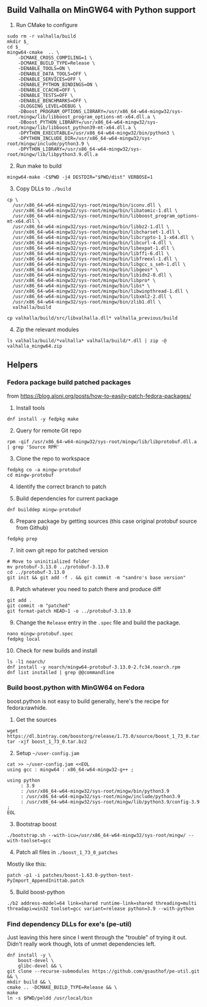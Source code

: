 ## Build Valhalla on MinGW64 with Python support

1. Run CMake to configure
```
sudo rm -r valhalla/build
mkdir $_
cd $_
mingw64-cmake  .. \
    -DCMAKE_CROSS_COMPILING=1 \
    -DCMAKE_BUILD_TYPE=Release \
    -DENABLE_TOOLS=ON \
    -DENABLE_DATA_TOOLS=OFF \
    -DENABLE_SERVICES=OFF \
    -DENABLE_PYTHON_BINDINGS=ON \
    -DENABLE_CCACHE=OFF \
    -DENABLE_TESTS=OFF \
    -DENABLE_BENCHMARKS=OFF \
    -DLOGGING_LEVEL=DEBUG \
    -DBoost_PROGRAM_OPTIONS_LIBRARY=/usr/x86_64-w64-mingw32/sys-root/mingw/lib/libboost_program_options-mt-x64.dll.a \
    -DBoost_PYTHON_LIBRARY=/usr/x86_64-w64-mingw32/sys-root/mingw/lib/libboost_python39-mt-x64.dll.a \
    -DPYTHON_EXECUTABLE=/usr/x86_64-w64-mingw32/bin/python3 \
    -DPYTHON_INCLUDE_DIR=/usr/x86_64-w64-mingw32/sys-root/mingw/include/python3.9 \
    -DPYTHON_LIBRARY=/usr/x86_64-w64-mingw32/sys-root/mingw/lib/libpython3.9.dll.a
```

2. Run make to build
```
mingw64-make -C$PWD -j4 DESTDIR="$PWD/dist" VERBOSE=1
```

3. Copy DLLs to `./build`
```
cp \
  /usr/x86_64-w64-mingw32/sys-root/mingw/bin/iconv.dll \
  /usr/x86_64-w64-mingw32/sys-root/mingw/bin/libatomic-1.dll \
  /usr/x86_64-w64-mingw32/sys-root/mingw/bin/libboost_program_options-mt-x64.dll \
  /usr/x86_64-w64-mingw32/sys-root/mingw/bin/libbz2-1.dll \
  /usr/x86_64-w64-mingw32/sys-root/mingw/bin/libcharset-1.dll \
  /usr/x86_64-w64-mingw32/sys-root/mingw/bin/libcrypto-1_1-x64.dll \
  /usr/x86_64-w64-mingw32/sys-root/mingw/bin/libcurl-4.dll \
  /usr/x86_64-w64-mingw32/sys-root/mingw/bin/libexpat-1.dll \
  /usr/x86_64-w64-mingw32/sys-root/mingw/bin/libffi-6.dll \
  /usr/x86_64-w64-mingw32/sys-root/mingw/bin/libfreexl-1.dll \
  /usr/x86_64-w64-mingw32/sys-root/mingw/bin/libgcc_s_seh-1.dll \
  /usr/x86_64-w64-mingw32/sys-root/mingw/bin/libgeos* \
  /usr/x86_64-w64-mingw32/sys-root/mingw/bin/libidn2-0.dll \
  /usr/x86_64-w64-mingw32/sys-root/mingw/bin/libpro* \
  /usr/x86_64-w64-mingw32/sys-root/mingw/bin/libs* \
  /usr/x86_64-w64-mingw32/sys-root/mingw/bin/libwinpthread-1.dll \
  /usr/x86_64-w64-mingw32/sys-root/mingw/bin/libxml2-2.dll \
  /usr/x86_64-w64-mingw32/sys-root/mingw/bin/zlib1.dll \
  valhalla/build

cp valhalla/build/src/libvalhalla.dll* valhalla_previous/build
```

4. Zip the relevant modules
```
ls valhalla/build/*valhalla* valhalla/build/*.dll | zip -@ valhalla_mingw64.zip
```

## Helpers

### Fedora package build patched packages

from https://blog.aloni.org/posts/how-to-easily-patch-fedora-packages/

1. Install tools
```
dnf install -y fedpkg make
```

2. Query for remote Git repo
```
rpm -qif /usr/x86_64-w64-mingw32/sys-root/mingw/lib/libprotobuf.dll.a | grep 'Source RPM'
```

3. Clone the repo to workspace
```
fedpkg co -a mingw-protobuf
cd mingw-protobuf
```

4. Identify the correct branch to patch

5. Build dependencies for current package
```
dnf builddep mingw-protobuf
```

6. Prepare package by getting sources (this case original protobuf source from Github)
```
fedpkg prep
```

7. Init own git repo for patched version
```
# Move to uninitialized folder
mv protobuf-3.13.0 ../protobuf-3.13.0
cd ../protobuf-3.13.0
git init && git add -f . && git commit -m "sandro's base version"
```

8. Patch whatever you need to patch there and produce diff
```
git add .
git commit -m "patched"
git format-patch HEAD~1 -o ../protobuf-3.13.0
```

9. Change the `Release` entry in the `.spec` file and build the package.
```
nano mingw-protobuf.spec
fedpkg local
```

10. Check for new builds and install
```
ls -l1 noarch/
dnf install -y noarch/mingw64-protobuf-3.13.0-2.fc34.noarch.rpm
dnf list installed | grep @@commandline
```

### Build boost.python with MinGW64 on Fedora

boost.python is not easy to build generally, here's the recipe for fedora:rawhide.

1. Get the sources
```
wget https://dl.bintray.com/boostorg/release/1.73.0/source/boost_1_73_0.tar.bz2
tar -xjf boost_1_73_0.tar.bz2
```

2. Setup `~/user-config.jam`
```
cat >> ~/user-config.jam <<EOL
using gcc : mingw64 : x86_64-w64-mingw32-g++ ;

using python
     : 3.9
     : /usr/x86_64-w64-mingw32/sys-root/mingw/bin/python3.9
     : /usr/x86_64-w64-mingw32/sys-root/mingw/include/python3.9
     : /usr/x86_64-w64-mingw32/sys-root/mingw/lib/python3.9/config-3.9 ;
EOL
```

3. Bootstrap boost
```
./bootstrap.sh --with-icu=/usr/x86_64-w64-mingw32/sys-root/mingw/ --with-toolset=gcc
```

4. Patch all files in `./boost_1_73_0_patches`

Mostly like this:
```
patch -p1 -i patches/boost-1.63.0-python-test-PyImport_AppendInittab.patch
```

5. Build boost-python
```
./b2 address-model=64 link=shared runtime-link=shared threading=multi threadapi=win32 toolset=gcc variant=release python=3.9 --with-python
```

### Find dependency DLLs for exe's (pe-util)

Just leaving this here since I went through the "trouble" of trying it out. Didn't really work though, lots of unmet dependencies left.

```
dnf install -y \
    boost-devel \
    glibc-devel && \
git clone --recurse-submodules https://github.com/gsauthof/pe-util.git && \
mkdir build && \
cmake .. -DCMAKE_BUILD_TYPE=Release && \
make
ln -s $PWD/peldd /usr/local/bin
```
